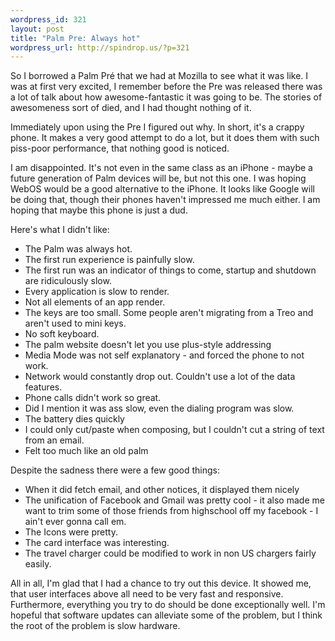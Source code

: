 ```yaml
--- 
wordpress_id: 321
layout: post
title: "Palm Pre: Always hot"
wordpress_url: http://spindrop.us/?p=321
---
```

So I borrowed a Palm Pré that we had at Mozilla to see what it was like.  I was at first very excited, I remember before the Pre was released there was a lot of talk about how awesome-fantastic it was going to be.  The stories of awesomeness sort of died, and I had thought nothing of it.

Immediately upon using the Pre I figured out why.  In short, it's a crappy phone.  It makes a very good attempt to do a lot, but it does them with such piss-poor performance, that nothing good is noticed.  

I am disappointed.  It's not even in the same class as an iPhone - maybe a future generation of Palm devices will be, but not this one.  I was hoping WebOS would be a good alternative to the iPhone.  It looks like Google will be doing that, though their phones haven't impressed me much either.  I am hoping that maybe this phone is just a dud.

Here's what I didn't like:
* The Palm was always hot.
* The first run experience is painfully slow.
* The first run was an indicator of things to come, startup and shutdown are ridiculously slow.
* Every application is slow to render.
* Not all elements of an app render.
* The keys are too small.  Some people aren't migrating from a Treo and aren't used to mini keys.
* No soft keyboard.
* The palm website doesn't let you use plus-style addressing
* Media Mode was not self explanatory - and forced the phone to not work.
* Network would constantly drop out.  Couldn't use a lot of the data features.
* Phone calls didn't work so great.
* Did I mention it was ass slow, even the dialing program was slow.
* The battery dies quickly
* I could only cut/paste when composing, but I couldn't cut a string of text from an email.
* Felt too much like an old palm

Despite the sadness there were a few good things:

* When it did fetch email, and other notices, it displayed them nicely
* The unification of Facebook and Gmail was pretty cool - it also made me want to trim some of those friends from highschool off my facebook - I ain't ever gonna call em.
* The Icons were pretty.
* The card interface was interesting.
* The travel charger could be modified to work in non US chargers fairly easily.

All in all, I'm glad that I had a chance to try out this device.  It showed me, that user interfaces above all need to be very fast and responsive.  Furthermore, everything you try to do should be done exceptionally well.  I'm hopeful that software updates can alleviate some of the problem, but I think the root of the problem is slow hardware.
